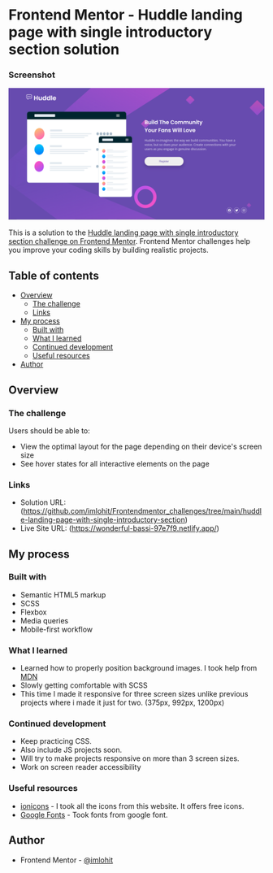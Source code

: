 # Frontend Mentor - Huddle landing page with single introductory section solution

### Screenshot

![](images/screenshot.png)


This is a solution to the [Huddle landing page with single introductory section challenge on Frontend Mentor](https://www.frontendmentor.io/solutions/using-scss-flexbox-media-queries-and-mobile-first-workflow-6mJa2z6-J). Frontend Mentor challenges help you improve your coding skills by building realistic projects. 

## Table of contents

- [Overview](#overview)
  - [The challenge](#the-challenge)
  - [Links](#links)
- [My process](#my-process)
  - [Built with](#built-with)
  - [What I learned](#what-i-learned)
  - [Continued development](#continued-development)
  - [Useful resources](#useful-resources)
- [Author](#author)



## Overview

### The challenge

Users should be able to:

- View the optimal layout for the page depending on their device's screen size
- See hover states for all interactive elements on the page


### Links

- Solution URL: (https://github.com/imlohit/Frontendmentor_challenges/tree/main/huddle-landing-page-with-single-introductory-section)
- Live Site URL: (https://wonderful-bassi-97e7f9.netlify.app/)

## My process

### Built with

- Semantic HTML5 markup
- SCSS
- Flexbox
- Media queries
- Mobile-first workflow


### What I learned

- Learned how to properly position background images. I took help from [MDN](https://developer.mozilla.org/en-US/docs/Web/CSS/background-position)
- Slowly getting comfortable with SCSS
- This time I made it responsive for three screen sizes unlike previous projects where i made it just for two. (375px, 992px, 1200px)

### Continued development

- Keep practicing CSS. 
- Also include JS projects soon.
- Will try to make projects responsive on more than 3 screen sizes.
- Work on screen reader accessibility

### Useful resources

- [ionicons](https://ionic.io/ionicons) - I took all the icons from this website. It offers free icons.
- [Google Fonts](https://fonts.google.com/) - Took fonts from google font.


## Author

- Frontend Mentor - [@imlohit](https://www.frontendmentor.io/profile/imlohit)



